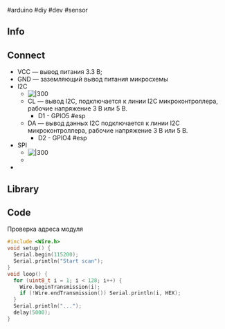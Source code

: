 #arduino #diy #dev #sensor
## Info

## Connect
- VCC — вывод питания 3.3 В;
- GND — заземляющий вывод питания микросхемы
- I2C
	- ![|300](Pasted%20image%2020231015134545.png)
	- CL — вывод I2C, подключается к линии I2C микроконтроллера, рабочие напряжение 3 В или 5 В.
		- D1 - GPIO5 #esp
	- DA — вывод данных I2C подключается к линии I2C микроконтроллера, рабочие напряжение 3 В или 5 В.
		- D2 - GPIO4 #esp
- SPI
	- ![|300](Pasted%20image%2020231015134555.png)
	- 
- 

## Library

## Code 

Проверка адреса модуля
```C
#include <Wire.h>
void setup() {
  Serial.begin(115200);
  Serial.println("Start scan");
}
void loop() {
  for (uint8_t i = 1; i < 128; i++) {
    Wire.beginTransmission(i);
    if (!Wire.endTransmission()) Serial.println(i, HEX);
  }
  Serial.println("...");
  delay(5000);
}
```